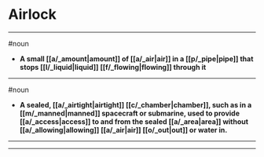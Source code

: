 # Airlock
---
#noun
- **A small [[a/_amount|amount]] of [[a/_air|air]] in a [[p/_pipe|pipe]] that stops [[l/_liquid|liquid]] [[f/_flowing|flowing]] through it**
---
#noun
- **A sealed, [[a/_airtight|airtight]] [[c/_chamber|chamber]], such as in a [[m/_manned|manned]] spacecraft or submarine, used to provide [[a/_access|access]] to and from the sealed [[a/_area|area]] without [[a/_allowing|allowing]] [[a/_air|air]] [[o/_out|out]] or water in.**
---
---
